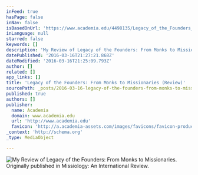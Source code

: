 ```yaml
---
inFeed: true
hasPage: false
inNav: false
isBasedOnUrl: 'https://www.academia.edu/4498135/Legacy_of_the_Founders_From_Monks_to_Missionaries_by_Nicki_Verploegen_Review_'
inLanguage: null
starred: false
keywords: []
description: 'My Review of Legacy of the Founders: From Monks to Missionaries by Nicki Verploegen. Originally published in Missiology: An International Review.'
datePublished: '2016-03-16T21:27:21.868Z'
dateModified: '2016-03-16T21:25:09.793Z'
author: []
related: []
app_links: []
title: 'Legacy of the Founders: From Monks to Missionaries (Review)'
sourcePath: _posts/2016-03-16-legacy-of-the-founders-from-monks-to-missionaries-by-nicki.md
published: true
authors: []
publisher:
  name: Academia
  domain: www.academia.edu
  url: 'http://www.academia.edu'
  favicon: 'http://a.academia-assets.com/images/favicons/favicon-production.ico'
_context: 'http://schema.org'
_type: MediaObject

---
```

![My Review of Legacy of the Founders: From Monks to Missionaries. Originally published in Missiology: An International Review.](https://the-grid-user-content.s3-us-west-2.amazonaws.com/f6087a04-3f81-48a5-8d5f-be6926d0442c.jpg)